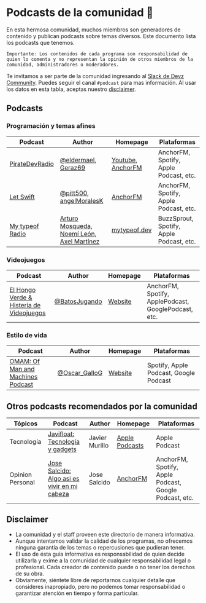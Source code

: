 # Podcasts de la comunidad :microphone: 

En esta hermosa comunidad, muchos miembros son generadores de contenido y publican podcasts sobre temas diversos. Este documento lista los podcasts que tenemos.

```
Importante: Los contenidos de cada programa son responsabilidad de quien lo comenta y no representan la opinión de otros miembros de la comunidad, administradores o moderadores.
```

Te invitamos a ser parte de la comunidad ingresando al [Slack de Devz Community](https://slack.devz.mx). Puedes seguir el canal `#podcast` para mas información. Al usar los datos en esta tabla, aceptas nuestro [disclaimer](#disclaimer).

## Podcasts

### Programación y temas afines
|Podcast|Author|Homepage|Plataformas|
|---|---|---|---|
|[PirateDevRadio](https://twitter.com/PirateDevRadio)|[@eldermael](https://twitter.com/eldermael), [Geraz69](https://twitter.com/Geraz69)|[Youtube](https://www.youtube.com/channel/UCIQ_yengMK59I2bsL3443sg), [AnchorFM](https://anchor.fm/pirate-dev-radio)|AnchorFM, Spotify, Apple Podcast, etc.|
|[Let Swift](https://twitter.com/letswiftpodcast)|[@pitt500](https://twitter.com/pitt500), [angelMoralesK](https://twitter.com/angelmoralesk)|[AnchorFM](https://anchor.fm/let-swift-podcast)|AnchorFM, Spotify, Apple Podcast, etc.|
|[My typeof Radio](https://twitter.com/mytypeofradio)|[Arturo Mosqueda](https://twitter.com/ArturoMChavez), [Noemí León](https://twitter.com/noeleo25), [Axel Martínez](https://twitter.com/_ackzell)|[mytypeof.dev](https://www.mytypeof.dev)|BuzzSprout, Spotify, Apple Podcast, etc.|


### Videojuegos
|Podcast|Author|Homepage|Plataformas|
|---|---|---|---|
|[El Hongo Verde & Histeria de Videojuegos](https://batosjugando.com/podcast)|[@BatosJugando](https://twitter.com/BatosJugando)|[Website](https://batosjugando.com/podcast)|AnchorFM, Spotify, ApplePodcast, GooglePodcast, etc.|

### Estilo de vida
|Podcast|Author|Homepage|Plataformas|
|---|---|---|---|
|[OMAM: Of Man and Machines Podcast](https://www.ofmanandmachinespodcast.com/)|[@Oscar_GalloG](https://twitter.com/Oscar_GalloG)|[Website](https://www.ofmanandmachinespodcast.com/)|Spotify, Apple Podcast, Google Podcast|

## Otros podcasts recomendados por la comunidad
|Tópicos|Podcast|Author|Homepage|Plataformas|
|---|---|---|---|---|
|Tecnología|[Javifloat: Tecnología y gadgets](https://podcasts.apple.com/mx/podcast/javifloat-tecnologia-y-gadgets/id1375675213)|Javier Murillo|[Apple Podcasts](https://podcasts.apple.com/mx/podcast/javifloat-tecnologia-y-gadgets/id1375675213)|Apple Podcast|
|Opinion Personal|[Jose Salcido: Algo asi es vivir en mi cabeza](https://anchor.fm/algoasiesvivirenmicabeza/)|Jose Salcido|[AnchorFM](https://anchor.fm/algoasiesvivirenmicabeza/)|AnchorFM, Spotify, Apple Podcast, Google Podcast, etc.|

## Disclaimer

- La comunidad y el staff proveen este directorio de manera informativa.
- Aunque intentamos validar la calidad de los programas, no ofrecemos ninguna garantía de los temas o repercusiones que pudieran tener.
- El uso de ésta guía informativa es responsabilidad de quien decide utilizarla y exime a la comunidad de cualquier responsabilidad legal o profesional. Cada creador de contenido puede o no tener los derechos de su obra.
- Obviamente, siéntete libre de reportarnos cualquier detalle que consideres inapropiado, pero no podemos tomar responsabilidad o garantizar atención en tiempo y forma particular.
